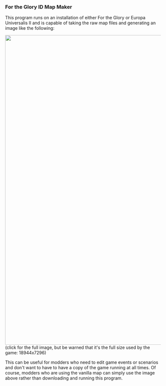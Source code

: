 ### For the Glory ID Map Maker

This program runs on an installation of either For the Glory or Europa Universalis II and is capable of taking the raw map files and generating an image like the following:

[<img src="FTG ID Map.png" width="1000">](/FTG%20ID%20Map.png?raw=true)
(click for the full image, but be warned that it's the full size used by the game: 18944x7296)

This can be useful for modders who need to edit game events or scenarios and don't want to have to have a copy of the game running at all times. Of course, modders who are using the vanilla map can simply use the image above rather than downloading and running this program.
